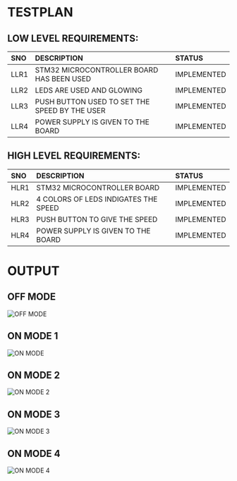 # **TESTPLAN**

## LOW LEVEL REQUIREMENTS:

|SNO|DESCRIPTION|STATUS|
|:--|:----------|:-----|
|LLR1|STM32 MICROCONTROLLER BOARD HAS BEEN USED|IMPLEMENTED|
|LLR2|LEDS ARE USED AND GLOWING|IMPLEMENTED|
|LLR3|PUSH BUTTON USED TO SET THE SPEED BY THE USER|IMPLEMENTED|
|LLR4|POWER SUPPLY IS GIVEN TO THE BOARD|IMPLEMENTED|

## HIGH LEVEL REQUIREMENTS:

|SNO|DESCRIPTION|STATUS|
|:--|:----------|:-----|
|HLR1|STM32 MICROCONTROLLER BOARD|IMPLEMENTED|
|HLR2|4 COLORS OF LEDS INDIGATES THE SPEED|IMPLEMENTED|
|HLR3|PUSH BUTTON TO GIVE THE SPEED|IMPLEMENTED|
|HLR4|POWER SUPPLY IS GIVEN TO THE BOARD|IMPLEMENTED|

# **OUTPUT**

## OFF MODE
![OFF MODE](https://user-images.githubusercontent.com/92981586/168258579-9ec545b8-dfcb-4f52-bd2a-40c5dc823a76.PNG)

## ON MODE 1
![ON MODE](https://user-images.githubusercontent.com/92981586/168260853-9c137ac1-c877-4035-9f9f-740051db03a0.PNG)

## ON MODE 2
![ON MODE 2](https://user-images.githubusercontent.com/92981586/168260954-3b661e7c-90d7-43ee-949b-c6acc3ca935a.png)

## ON MODE 3
![ON MODE 3](https://user-images.githubusercontent.com/92981586/168422909-c60a85e2-3132-40b0-9b1c-77500fbde8b9.png)

## ON MODE 4
![ON MODE 4](https://user-images.githubusercontent.com/92981586/168261029-5ef63fa7-c2f6-4c18-b4ff-29ed861a965b.PNG)

